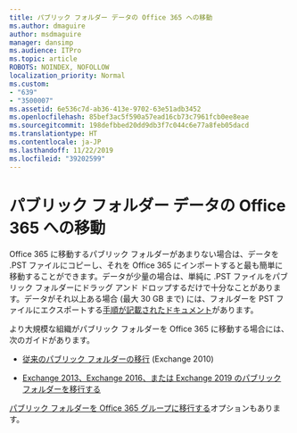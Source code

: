 ```yaml
---
title: パブリック フォルダー データの Office 365 への移動
ms.author: dmaguire
author: msdmaguire
manager: dansimp
ms.audience: ITPro
ms.topic: article
ROBOTS: NOINDEX, NOFOLLOW
localization_priority: Normal
ms.custom:
- "639"
- "3500007"
ms.assetid: 6e536c7d-ab36-413e-9702-63e51adb3452
ms.openlocfilehash: 85bef3ac5f590a57ead16cb73c7961fcb0ee8eae
ms.sourcegitcommit: 198defbbed20dd9db3f7c044c6e77a8feb05dacd
ms.translationtype: HT
ms.contentlocale: ja-JP
ms.lasthandoff: 11/22/2019
ms.locfileid: "39202599"
---
```

# <a name="migrate-public-folder-data-to-office-365"></a>パブリック フォルダー データの Office 365 への移動

Office 365 に移動するパブリック フォルダーがあまりない場合は、データを .PST ファイルにコピーし、それを Office 365 にインポートすると最も簡単に移動することができます。データが少量の場合は、単純に .PST ファイルをパブリック フォルダーにドラッグ アンド ドロップするだけで十分なことがあります。データがそれ以上ある場合 (最大 30 GB まで) には、フォルダーを PST ファイルにエクスポートする[手順が記載されたドキュメント](https://technet.microsoft.com/library/dn874017%28v=exchg.150%29.aspx)があります。
  
より大規模な組織がパブリック フォルダーを Office 365 に移動する場合には、次のガイドがあります。
  
- [従来のパブリック フォルダーの移行](https://docs.microsoft.com/exchange/collaboration-exo/public-folders/batch-migration-of-legacy-public-folders) (Exchange 2010)

- [Exchange 2013、Exchange 2016、または Exchange 2019 のパブリック フォルダーを移行する](https://docs.microsoft.com/Exchange/collaboration/public-folders/migrate-to-exchange-online)

[パブリック フォルダーを Office 365 グループに移行する](https://docs.microsoft.com/Exchange/collaboration/public-folders/migrate-to-office-365-groups)オプションもあります。
  